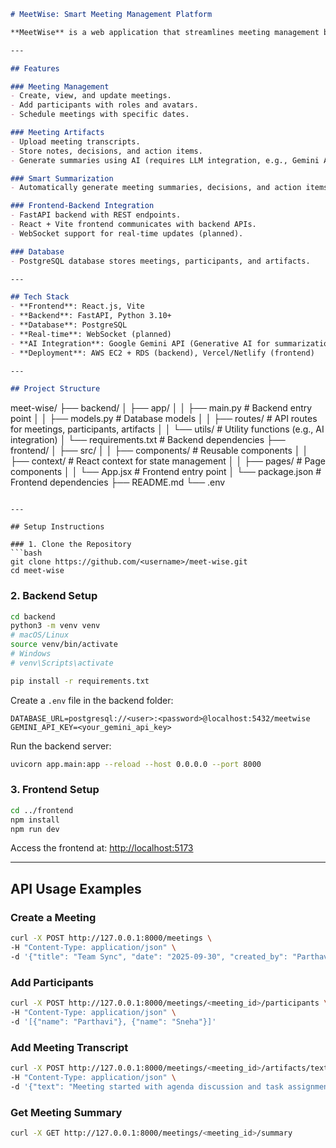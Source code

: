 ```markdown
# MeetWise: Smart Meeting Management Platform

**MeetWise** is a web application that streamlines meeting management by automatically handling scheduling, participant tracking, transcripts, summaries, and action items using AI. It helps teams organize, document, and track meetings efficiently, ensuring accountability and easy retrieval of meeting artifacts.

---

## Features

### Meeting Management
- Create, view, and update meetings.
- Add participants with roles and avatars.
- Schedule meetings with specific dates.

### Meeting Artifacts
- Upload meeting transcripts.
- Store notes, decisions, and action items.
- Generate summaries using AI (requires LLM integration, e.g., Gemini API).

### Smart Summarization
- Automatically generate meeting summaries, decisions, and action items (if API quota is available).

### Frontend-Backend Integration
- FastAPI backend with REST endpoints.
- React + Vite frontend communicates with backend APIs.
- WebSocket support for real-time updates (planned).

### Database
- PostgreSQL database stores meetings, participants, and artifacts.

---

## Tech Stack
- **Frontend**: React.js, Vite  
- **Backend**: FastAPI, Python 3.10+  
- **Database**: PostgreSQL  
- **Real-time**: WebSocket (planned)  
- **AI Integration**: Google Gemini API (Generative AI for summarization)  
- **Deployment**: AWS EC2 + RDS (backend), Vercel/Netlify (frontend)  

---

## Project Structure

```

meet-wise/
├── backend/
│   ├── app/
│   │   ├── main.py          # Backend entry point
│   │   ├── models.py        # Database models
│   │   ├── routes/          # API routes for meetings, participants, artifacts
│   │   └── utils/           # Utility functions (e.g., AI integration)
│   └── requirements.txt     # Backend dependencies
├── frontend/
│   ├── src/
│   │   ├── components/      # Reusable components
│   │   ├── context/         # React context for state management
│   │   ├── pages/           # Page components
│   │   └── App.jsx          # Frontend entry point
│   └── package.json         # Frontend dependencies
├── README.md
└── .env

````

---

## Setup Instructions

### 1. Clone the Repository
```bash
git clone https://github.com/<username>/meet-wise.git
cd meet-wise
````

### 2. Backend Setup

```bash
cd backend
python3 -m venv venv
# macOS/Linux
source venv/bin/activate
# Windows
# venv\Scripts\activate

pip install -r requirements.txt
```

Create a `.env` file in the backend folder:

```
DATABASE_URL=postgresql://<user>:<password>@localhost:5432/meetwise
GEMINI_API_KEY=<your_gemini_api_key>
```

Run the backend server:

```bash
uvicorn app.main:app --reload --host 0.0.0.0 --port 8000
```

### 3. Frontend Setup

```bash
cd ../frontend
npm install
npm run dev
```

Access the frontend at: [http://localhost:5173](http://localhost:5173)

---

## API Usage Examples

### Create a Meeting

```bash
curl -X POST http://127.0.0.1:8000/meetings \
-H "Content-Type: application/json" \
-d '{"title": "Team Sync", "date": "2025-09-30", "created_by": "Parthavi"}'
```

### Add Participants

```bash
curl -X POST http://127.0.0.1:8000/meetings/<meeting_id>/participants \
-H "Content-Type: application/json" \
-d '[{"name": "Parthavi"}, {"name": "Sneha"}]'
```

### Add Meeting Transcript

```bash
curl -X POST http://127.0.0.1:8000/meetings/<meeting_id>/artifacts/text \
-H "Content-Type: application/json" \
-d '{"text": "Meeting started with agenda discussion and task assignment."}'
```

### Get Meeting Summary

```bash
curl -X GET http://127.0.0.1:8000/meetings/<meeting_id>/summary
```

```


